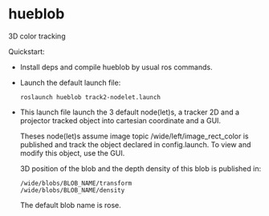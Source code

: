 # hueblob
3D color tracking

Quickstart:

  *  Install deps and compile hueblob by usual ros commands.
  *  Launch the default launch file:

         roslaunch hueblob track2-nodelet.launch

  *  This launch file launch the 3 default node(let)s, a tracker 2D and a
     projector tracked object into cartesian coordinate and a GUI.

     Theses node(let)s assume image topic /wide/left/image_rect_color is
     published and track the object declared in config.launch. To view and
     modify this object, use the GUI.

     3D position of the blob and the depth density of this blob is published
     in:

         /wide/blobs/BLOB_NAME/transform
         /wide/blobs/BLOB_NAME/density

     The default blob name is rose.
